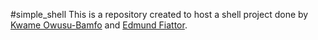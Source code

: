 #simple_shell
This is a repository created to host a shell project done by [Kwame Owusu-Bamfo](https://github.com/kwameobj) and [Edmund Fiattor](https://github.com/phyatur).
